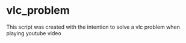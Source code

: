 # vlc_problem
This script was created with the intention to solve a vlc problem when playing youtube video
